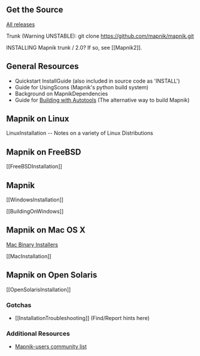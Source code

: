 ## Get the Source

[All releases](http://download.berlios.de/mapnik/)

Trunk (Warning UNSTABLE):
git clone https://github.com/mapnik/mapnik.git

INSTALLING Mapnik trunk / 2.0? If so, see [[Mapnik2]].


## General Resources

 * Quickstart InstallGuide (also included in source code as 'INSTALL')
 * Guide for UsingScons (Mapnik's python build system)
 * Background on MapnikDependencies
 * Guide for [Building with Autotools](/wiki:BuildingwithAutotools/) (The alternative way to build Mapnik)

## Mapnik on Linux

LinuxInstallation -- Notes on a variety of Linux Distributions

## Mapnik on FreeBSD

[[FreeBSDInstallation]]

## Mapnik

[[WindowsInstallation]]

[[BuildingOnWindows]]

## Mapnik on Mac OS X

[Mac Binary Installers](http://dbsgeo.com/downloads)

[[MacInstallation]]

## Mapnik on Open Solaris

[[OpenSolarisInstallation]]

### Gotchas

 * [[InstallationTroubleshooting]] (Find/Report hints here)

### Additional Resources

 * [Mapnik-users community list](http://lists.berlios.de/mailman/listinfo/mapnik-users)
